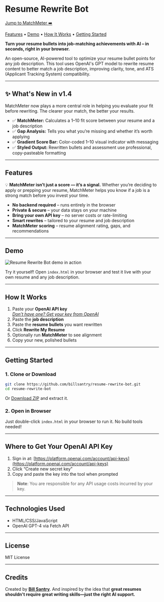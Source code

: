 
# Resume Rewrite Bot

[Jump to MatchMeter ➡️](#features)

[Features](#features) • [Demo](#demo) • [How It Works](#how-it-works) • [Getting Started](#getting-started)

**Turn your resume bullets into job-matching achievements with AI – in seconds, right in your browser.**

An open-source, AI-powered tool to optimize your resume bullet points for any job description. This tool uses OpenAI's GPT model to rewrite resume content to better match a job description, improving clarity, tone, and ATS (Applicant Tracking System) compatibility.

---

## ✨ What's New in v1.4

MatchMeter now plays a more central role in helping you evaluate your fit before rewriting. The clearer your match, the better your results.

- ✅ **MatchMeter:** Calculates a 1–10 fit score between your resume and a job description
- ✅ **Gap Analysis:** Tells you what you’re missing and whether it’s worth applying
- ✅ **Gradient Score Bar:** Color-coded 1–10 visual indicator with messaging
- ✅ **Styled Output:** Rewritten bullets and assessment use professional, copy-pasteable formatting

---

## Features

💡 **MatchMeter isn’t just a score — it’s a signal.** Whether you’re deciding to apply or prepping your resume, MatchMeter helps you know if a job is a strong match before you invest your time.

- **No backend required** – runs entirely in the browser
- **Private & secure** – your data stays on your machine
- **Bring your own API key** – no server costs or rate-limiting
- **Smart rewrites** – tailored to your resume and job description
- **MatchMeter scoring** – resume alignment rating, gaps, and recommendations

---

## Demo

![Resume Rewrite Bot demo in action](demo/demo.gif)

Try it yourself! Open `index.html` in your browser and test it live with your own resume and any job description.

---

## How It Works

1. Paste your **OpenAI API key**  
   [*Don’t have one? Get your key from OpenAI*](https://platform.openai.com/account/api-keys)
2. Paste the **job description**
3. Paste the **resume bullets** you want rewritten
4. Click **Rewrite My Resume**
5. Optionally run **MatchMeter** to see alignment
6. Copy your new, polished bullets

---

## Getting Started

### 1. Clone or Download

```bash
git clone https://github.com/billsantry/resume-rewrite-bot.git
cd resume-rewrite-bot
```

Or [Download ZIP](https://github.com/billsantry/resume-rewrite-bot/archive/refs/heads/main.zip) and extract it.

### 2. Open in Browser

Just double-click `index.html` in your browser to run it. No build tools needed!

---

## Where to Get Your OpenAI API Key

1. Sign in at: [https://platform.openai.com/account/api-keys](https://platform.openai.com/account/api-keys)
2. Click “Create new secret key”
3. Copy and paste the key into the tool when prompted

> **Note**: You are responsible for any API usage costs incurred by your key.

---

## Technologies Used

- HTML/CSS/JavaScript
- OpenAI GPT-4 via Fetch API

---

## License

MIT License

---

## Credits

Created by [**Bill Santry**](https://www.linkedin.com/in/billsantry/). And inspired by the idea that **great resumes shouldn't require great writing skills—just the right AI support.**
